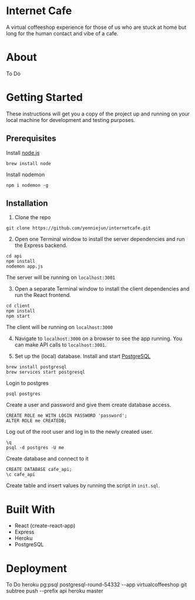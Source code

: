 # Internet Cafe
A virtual coffeeshop experience for those of us who are stuck at home but long for the human contact and vibe of a cafe.

# About
To Do

# Getting Started

These instructions will get you a copy of the project up and running on your local machine for development and testing purposes.

## Prerequisites

Install [node.js](https://nodejs.org/en/download/package-manager)
```
brew install node
```

Install nodemon
```
npm i nodemon -g
```

## Installation


1. Clone the repo
```
git clone https://github.com/yenniejun/internetcafe.git
```

2. Open one Terminal window to install the server dependencies and run the Express backend. 

```
cd api
npm install
nodemon app.js
```

The server will be running on `localhost:3001`

3. Open a separate Terminal window to install the client dependencies and run the React frontend.
```
cd client
npm install
npm start
```

The client will be running on `localhost:3000`

4. Navigate to `localhost:3000` on a browser to see the app running. You can make API calls to `localhost:3001`.

5. Set up the (local) database. Install and start [PostgreSQL](https://www.postgresql.org/download/)
```
brew install postgresql
brew services start postgresql
```

Login to postgres
```
psql postgres
```

Create a user and password and give them create database access.

```
CREATE ROLE me WITH LOGIN PASSWORD 'password';
ALTER ROLE me CREATEDB;
```

Log out of the root user and log in to the newly created user.

```
\q
psql -d postgres -U me
```

Create database and connect to it
```
CREATE DATABASE cafe_api;
\c cafe_api
```

Create table and insert values by running the script in `init.sql`.


# Built With
* React (create-react-app)
* Express
* Heroku
* PostgreSQL


# Deployment
To Do
heroku pg:psql postgresql-round-54332 --app virtualcoffeeshop 
git subtree push --prefix api heroku master   

